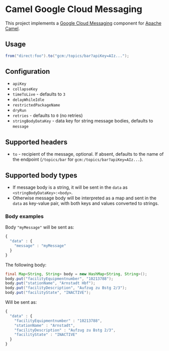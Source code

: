 # Camel Google Cloud Messaging

This project implements a [Google Cloud Messaging](https://developers.google.com/cloud-messaging/) component for [Apache Camel](http://camel.apache.org/).

## Usage

```java
from("direct:foo").to("gcm:/topics/bar?apiKey=AIz...");
```

## Configuration

* `apiKey`
* `collapseKey`
* `timeToLive` - defaults to `3`
* `delayWhileIdle`
* `restrictedPackageName`
* `dryRun`
* `retries` - defaults to `0` (no retries)
* `stringBodyDataKey` - data key for string message bodies, defaults to `message`

## Supported headers

* `to` - recipient of the message, optional. If absent, defaults to the name of the endpoint (`/topics/bar` for `gcm:/topics/bar?apiKey=AIz...`).

## Supported body types

* If message body is a string, it will be sent in the `data` as `<stringBodyDataKey>:<body>`.
* Otherwise message body will be interpreted as a map and sent in the `data` as key-value pair, with both keys and values converted to strings.

### Body examples

Body `"myMessage"` will be sent as:

```javascript
{
  "data" : {
    "message" : "myMessage"
  }
}
```

The following body:

```java
final Map<String, String> body = new HashMap<String, String>();
body.put("facilityEquipmentnumber", "10213788");
body.put("stationName", "Arnstadt Hbf");
body.put("facilityDescription", "Aufzug zu Bstg 2/3");
body.put("facilityState", "INACTIVE");
```

Will be sent as:

```javascript
{
  "data" : {
    "facilityEquipmentnumber" : "10213788",
    "stationName" : "Arnstadt",
    "facilityDescription" : "Aufzug zu Bstg 2/3",
    "facilityState" : "INACTIVE"
  }
}
```
